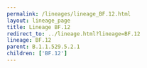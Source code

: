 ```yaml
---
permalink: /lineages/lineage_BF.12.html
layout: lineage_page
title: Lineage BF.12
redirect_to: ../lineage.html?lineage=BF.12
lineage: BF.12
parent: B.1.1.529.5.2.1
children: ['BF.12']
---
```

